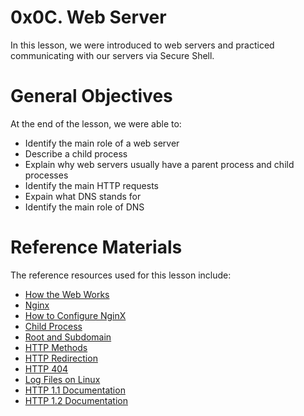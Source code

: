 # 0x0C. Web Server
In this lesson, we were introduced to web servers and practiced communicating with our servers via Secure Shell.

# General Objectives
At the end of the lesson, we were able to:
- Identify the main role of a web server
- Describe a child process
- Explain why web servers usually have a parent process and child processes
- Identify the main HTTP requests
- Expain what DNS stands for
- Identify the main role of DNS

# Reference Materials
The reference resources used for this lesson include:
- [How the Web Works](https://developer.mozilla.org/en-US/docs/Learn/Getting_started_with_the_web/How_the_Web_works)
- [Nginx](https://en.wikipedia.org/wiki/Nginx)
- [How to Configure NginX](https://www.digitalocean.com/community/tutorials/how-to-set-up-nginx-server-blocks-virtual-hosts-on-ubuntu-16-04)
- [Child Process](https://www.gnu.org/software/libc/manual/html_node/Processes.html#Processes)
- [Root and Subdomain](https://landingi.com/help/domains-vs-subdomains/)
- [HTTP Methods](https://www.tutorialspoint.com/http/http_methods.htm)
- [HTTP Redirection](https://moz.com/learn/seo/redirection)
- [HTTP 404](https://en.wikipedia.org/wiki/HTTP_404)
- [Log Files on Linux](https://www.cyberciti.biz/faq/ubuntu-linux-gnome-system-log-viewer/)
- [HTTP 1.1 Documentation](https://datatracker.ietf.org/doc/html/rfc7231)
- [HTTP 1.2 Documentation](https://datatracker.ietf.org/doc/html/rfc7540)